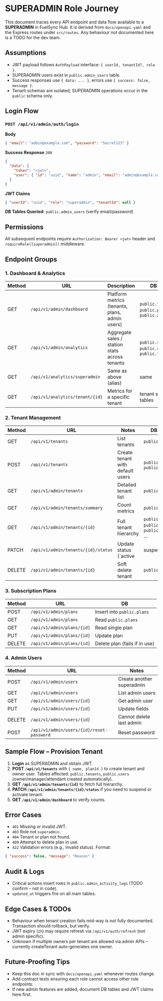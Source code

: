 # SUPERADMIN Role Journey

This document traces every API endpoint and data flow available to a **SUPERADMIN** in FuelSync Hub. It is derived from `docs/openapi.yaml` and the Express routes under `src/routes`. Any behaviour not documented here is a TODO for the dev team.

## Assumptions
- JWT payload follows `AuthPayload` interface: `{ userId, tenantId?, role }`.
- SUPERADMIN users exist in `public.admin_users` table.
- Success responses use `{ data: ... }`, errors use `{ success: false, message }`.
- Tenant schemas are isolated; SUPERADMIN operations occur in the `public` schema only.

## Login Flow
### `POST /api/v1/admin/auth/login`
**Body**
```json
{ "email": "admin@example.com", "password": "Secret123" }
```
**Success Response** `200`
```json
{
  "data": {
    "token": "<jwt>",
    "user": { "id": "uuid", "name": "admin", "email": "admin@example.com", "role": "superadmin" }
  }
}
```
**JWT Claims**
```json
{ "userId": "uuid", "role": "superadmin", "tenantId": null }
```
**DB Tables Queried**: `public.admin_users` (verify email/password)

## Permissions
All subsequent endpoints require `Authorization: Bearer <jwt>` header and `requireRole([superadmin])` middleware.

## Endpoint Groups
### 1. Dashboard & Analytics
| Method | URL | Description | DB Tables |
| --- | --- | --- | --- |
| GET | `/api/v1/admin/dashboard` | Platform metrics (tenants, plans, admin users) | `public.tenants`, `public.plans`, `public.admin_users` |
| GET | `/api/v1/admin/analytics` | Aggregate sales / station stats across tenants | `public.sales`, `public.stations`, `public.tenants` |
| GET | `/api/v1/analytics/superadmin` | Same as above (alias) | same |
| GET | `/api/v1/analytics/tenant/{id}` | Metrics for a specific tenant | tenant schema tables |

### 2. Tenant Management
| Method | URL | Notes | DB Writes |
| --- | --- | --- | --- |
| GET | `/api/v1/tenants` | List tenants | `public.tenants` |
| POST | `/api/v1/tenants` | Create tenant with default users | `public.tenants`, `public.users` |
| GET | `/api/v1/admin/tenants` | Detailed tenant list | `public.tenants` |
| GET | `/api/v1/admin/tenants/summary` | Count metrics | `public.tenants` |
| GET | `/api/v1/admin/tenants/{id}` | Full tenant hierarchy | `public.tenants`, `public.users`, `public.stations` ... |
| PATCH | `/api/v1/admin/tenants/{id}/status` | Update status (`active|suspended|cancelled`) | `public.tenants` |
| DELETE | `/api/v1/admin/tenants/{id}` | Soft delete tenant | `public.tenants` |

### 3. Subscription Plans
| Method | URL | DB |
| --- | --- | --- |
| POST | `/api/v1/admin/plans` | Insert into `public.plans` |
| GET | `/api/v1/admin/plans` | Read `public.plans` |
| GET | `/api/v1/admin/plans/{id}` | Read single plan | 
| PUT | `/api/v1/admin/plans/{id}` | Update plan | 
| DELETE | `/api/v1/admin/plans/{id}` | Delete plan (fails if in use) |

### 4. Admin Users
| Method | URL | Notes |
| --- | --- | --- |
| POST | `/api/v1/admin/users` | Create another superadmin | 
| GET | `/api/v1/admin/users` | List admin users |
| GET | `/api/v1/admin/users/{id}` | Get admin user |
| PUT | `/api/v1/admin/users/{id}` | Update fields |
| DELETE | `/api/v1/admin/users/{id}` | Cannot delete last admin | 
| POST | `/api/v1/admin/users/{id}/reset-password` | Reset password |

## Sample Flow – Provision Tenant
1. **Login** as SUPERADMIN and obtain JWT.
2. **POST `/api/v1/tenants`** with `{ name, planId }` to create tenant and owner user. Tables affected: `public.tenants`, `public.users` (owner/manager/attendant created automatically).
3. **GET `/api/v1/admin/tenants/{id}`** to fetch full hierarchy.
4. **PATCH `/api/v1/admin/tenants/{id}/status`** if you need to suspend or activate tenant.
5. **GET `/api/v1/admin/dashboard`** to verify counts.

## Error Cases
- `401` Missing or invalid JWT.
- `403` Role not `superadmin`.
- `404` Tenant or plan not found.
- `409` Attempt to delete plan in use.
- `422` Validation errors (e.g., invalid status). Format:
```json
{ "success": false, "message": "Reason" }
```

## Audit & Logs
- Critical actions insert rows in `public.admin_activity_logs` (TODO confirm – not in code).
- `updated_at` triggers fire on all main tables.

## Edge Cases & TODOs
- Behaviour when tenant creation fails mid-way is not fully documented. Transaction should rollback, but verify.
- JWT expiry (`1h`) may require refresh via `/api/v1/auth/refresh` (not admin specific).
- Unknown if multiple owners per tenant are allowed via admin APIs – currently createTenant auto-generates one owner.

## Future-Proofing Tips
- Keep this doc in sync with `docs/openapi.yaml` whenever routes change.
- Add contract tests ensuring each role cannot access other role endpoints.
- If new admin features are added, document DB tables and JWT claims here first.

